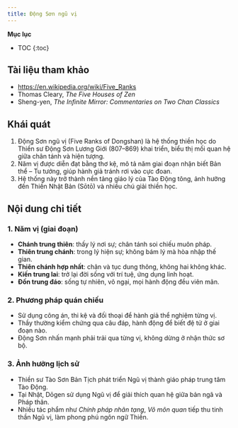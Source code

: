 ```yaml
---
title: Động Sơn ngũ vị
---
```


**Mục lục**

- TOC
{:toc}

## Tài liệu tham khảo

- <https://en.wikipedia.org/wiki/Five_Ranks>
- Thomas Cleary, *The Five Houses of Zen*
- Sheng-yen, *The Infinite Mirror: Commentaries on Two Chan Classics*

## Khái quát

1. Động Sơn ngũ vị (Five Ranks of Dongshan) là hệ thống thiền học do Thiền sư Động Sơn Lương Giới (807–869) khai triển, biểu thị mối quan hệ giữa chân tánh và hiện tượng.
2. Năm vị được diễn đạt bằng thơ kệ, mô tả năm giai đoạn nhận biết Bản thể – Tu tướng, giúp hành giả tránh rơi vào cực đoan.
3. Hệ thống này trở thành nền tảng giáo lý của Tào Động tông, ảnh hưởng đến Thiền Nhật Bản (Sōtō) và nhiều chú giải thiền học.

## Nội dung chi tiết

### 1. Năm vị (giai đoạn)
- **Chánh trung thiên**: thấy lý nơi sự; chân tánh soi chiếu muôn pháp.
- **Thiên trung chánh**: trong lý hiện sự; không bám lý mà hòa nhập thế gian.
- **Thiên chánh hợp nhất**: chân và tục dung thông, không hai không khác.
- **Kiến trung lai**: trở lại đời sống với trí tuệ, ứng dụng linh hoạt.
- **Đốn trung đáo**: sống tự nhiên, vô ngại, mọi hành động đều viên mãn.

### 2. Phương pháp quán chiếu
- Sử dụng công án, thi kệ và đối thoại để hành giả thể nghiệm từng vị.
- Thầy thường kiểm chứng qua câu đáp, hành động để biết đệ tử ở giai đoạn nào.
- Động Sơn nhấn mạnh phải trải qua từng vị, không dừng ở nhận thức sơ bộ.

### 3. Ảnh hưởng lịch sử
- Thiền sư Tào Sơn Bản Tịch phát triển Ngũ vị thành giáo pháp trung tâm Tào Động.
- Tại Nhật, Dōgen sử dụng Ngũ vị để giải thích quan hệ giữa bản ngã và Pháp thân.
- Nhiều tác phẩm như *Chính pháp nhãn tạng*, *Vô môn quan* tiếp thu tinh thần Ngũ vị, làm phong phú ngôn ngữ Thiền.
